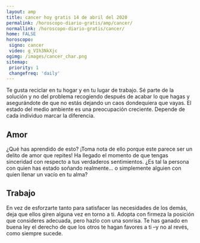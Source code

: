 ```yaml
---
layout: amp
title: cancer hoy gratis 14 de abril del 2020 
permalink: /horoscopo-diario-gratis/amp/cancer/
normallink: /horoscopo-diario-gratis/cancer/
home: FALSE
horoscopo:
 signo: cancer
 video: g_VIh3NkXjc
ogimg: /images/cancer_char.png
sitemap:
 priority: 1
 changefreq: 'daily'
---
```



Te gusta reciclar en tu hogar y en tu lugar de trabajo. Sé parte de la solución y no del problema recogiendo después de acabar lo que hagas y asegurándote de que no estás dejando un caos dondequiera que vayas. El estado del medio ambiente es una preocupación creciente. Depende de cada individuo marcar la diferencia.

## Amor

¿Qué has aprendido de esto? ¡Toma nota de ello porque este parece ser un delito de amor que repites! Ha llegado el momento de que tengas sinceridad con respecto a tus verdaderos sentimientos. ¿Es tal la persona con quien has estado soñando realmente... o simplemente alguien con quien llenar un vacío en tu alma?

## Trabajo

En vez de esforzarte tanto para satisfacer las necesidades de los demás, deja que ellos giren alguna vez en torno a ti. Adopta con firmeza la posición que consideres adecuada, pero hazlo con una sonrisa. Te has ganado en buena ley el derecho de que los otros te hagan favores a ti –y no al revés, como siempre sucede.